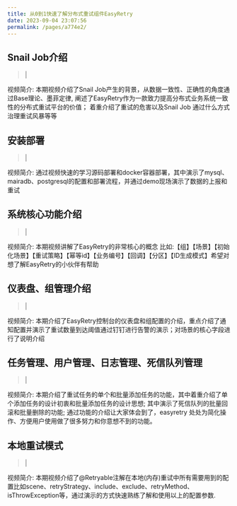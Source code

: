 ```yaml
---
title: 从0到1快速了解分布式重试组件EasyRetry
date: 2023-09-04 23:07:56
permalink: /pages/a774e2/
---
```


## <EasyRetryIcon iconType='icon-shipin' /> Snail Job介绍   
> [<EasyRetryIcon iconType='icon-jinritoutiao'/>](https://www.ixigua.com/i7269575684715086394/) | [<EasyRetryIcon iconType='icon-wf_Bzhan'/>](https://www.bilibili.com/video/BV1Yu4y1k7WU/)

视频简介: 本期视频介绍了Snail Job产生的背景，从数据一致性、正确性的角度通过Base理论、墨菲定律, 阐述了EasyRetry作为一款致力提高分布式业务系统一致性的分布式重试平台的价值；
着重介绍了重试的危害以及Snail Job 通过什么方式治理重试风暴等等

## <EasyRetryIcon iconType='icon-shipin' /> 安装部署  
> [<EasyRetryIcon iconType='icon-jinritoutiao'/>](https://www.ixigua.com/i7270180938343154213/) | [<EasyRetryIcon iconType='icon-wf_Bzhan'/>](https://www.bilibili.com/video/BV1zN4y1Q7Cn/)

视频简介: 通过视频快速的学习源码部署和docker容器部署，其中演示了mysql、mairadb、postgresql的配置和部署流程，并通过demo现场演示了数据的上报和重试

## <EasyRetryIcon iconType='icon-shipin' /> 系统核心功能介绍  
> [<EasyRetryIcon iconType='icon-jinritoutiao'/>](https://www.ixigua.com/i7271502813170139703/) |  [<EasyRetryIcon iconType='icon-wf_Bzhan'/>](https://www.bilibili.com/video/BV1Km4y1N7s9/)

视频简介: 本期视频讲解了EasyRetry的非常核心的概念 比如:【组】【场景】【初始化场景】【重试策略】【幂等id】【业务编号】【回调】【分区】【ID生成模式】希望对想了解EasyRetry的小伙伴有帮助

## <EasyRetryIcon iconType='icon-shipin' /> 仪表盘、组管理介绍 
> [ <EasyRetryIcon iconType='icon-jinritoutiao'/>](https://www.ixigua.com/i7274452151303143997/) |  [<EasyRetryIcon iconType='icon-wf_Bzhan'/>](https://www.bilibili.com/video/BV1KH4y1Q7dK/)

视频简介: 本期介绍了EasyRetry控制台的仪表盘和组配置的介绍，重点介绍了通知配置并演示了重试数量到达阈值通过钉钉进行告警的演示；对场景的核心字段进行了说明介绍

## <EasyRetryIcon iconType='icon-shipin' />  任务管理、用户管理、日志管理、死信队列管理
> [ <EasyRetryIcon iconType='icon-jinritoutiao'/>](https://www.ixigua.com/i7274984363933041187/) |  [<EasyRetryIcon iconType='icon-wf_Bzhan'/>](https://www.bilibili.com/video/BV1Lu4y1C74h/)

视频简介: 本期介绍了重试任务的单个和批量添加任务的功能，其中着重介绍了单个添加任务的设计初衷和批量添加任务的设计思想; 其中演示了死信队列的批量回滚和批量删除的功能; 通过功能的介绍让大家体会到了，easyretry 处处为简化操作、方便用户使用做了很多努力和你意想不到的功能。

## <EasyRetryIcon iconType='icon-shipin' /> 本地重试模式
> [ <EasyRetryIcon iconType='icon-jinritoutiao'/>](https://www.ixigua.com/i7274984363933041187/) |  [<EasyRetryIcon iconType='icon-wf_Bzhan'/>](https://www.bilibili.com/video/BV1xk4y1F7tD/)

视频简介: 本期视频介绍了@Retryable注解在本地(内存)重试中所有需要用到的配置比如scene、retryStrategy、include、exclude、retryMethod、isThrowException等，通过演示的方式快速熟练了解和使用以上的配置参数.

